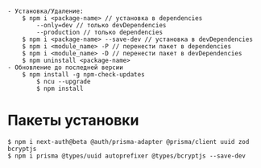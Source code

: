 #
    - Установка/Удаление:
		$ npm i <package-name> // установка в dependencies
			--only=dev // только devDependencies
			--production // только dependencies
		$ npm i <package-name> --save-dev // установка в devDependencies
		$ npm i <module_name> -P // перенести пакет в dependencies
		$ npm i <module_name> -D // перенести пакет в devDependencies
		$ npm uninstall <package-name>
	- Обновление до последней версии
		$ npm install -g npm-check-updates
			$ ncu --upgrade
			$ npm install


# Пакеты установки	
	$ npm i next-auth@beta @auth/prisma-adapter @prisma/client uuid zod bcryptjs
	$ npm i prisma @types/uuid autoprefixer @types/bcryptjs --save-dev